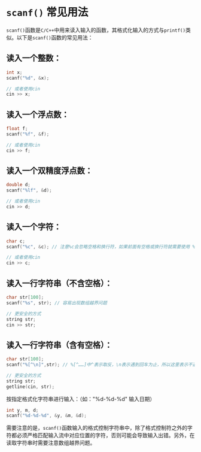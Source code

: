  # `scanf()` 常见用法

`scanf()`函数是`C/C++`中用来读入输入的函数，其格式化输入的方式与`printf()`类似。以下是`scanf()`函数的常见用法：

## 读入一个整数：


```c++
int x;
scanf("%d", &x);

// 或者使用cin
cin >> x;
```

## 读入一个浮点数：

```c++
float f;
scanf("%f", &f);

// 或者使用cin
cin >> f;
```


## 读入一个双精度浮点数：

```c++
double d;
scanf("%lf", &d);

// 或者使用cin
cin >> d;
```

## 读入一个字符：

```c++
char c;
scanf("%c", &c); // 注意%c会忽略空格和换行符，如果前面有空格或换行符就需要使用 %c 前面加上一个空格或忽略前面的空白字符

// 或者使用cin
cin >> c;
```

## 读入一行字符串（不含空格）：

```c++
char str[100];
scanf("%s", str); // 容易出现数组越界问题

// 更安全的方式
string str; 
cin >> str;
```

## 读入一行字符串（含有空格）：

```c++
char str[100];
scanf("%[^\n]",str); // %[^……]中^表示取反，\n表示遇到回车为止，所以这里表示不遇到回车就一直取输入 

// 更安全的方式
string str;
getline(cin, str);
```

按指定格式化字符串进行输入：（如："%d-%d-%d" 输入日期）

```c++
int y, m, d;
scanf("%d-%d-%d", &y, &m, &d);
```

需要注意的是，`scanf()`函数输入的格式控制字符串中，除了格式控制符之外的字符都必须严格匹配输入流中对应位置的字符，否则可能会导致输入出错。另外，在读取字符串时需要注意数组越界问题。